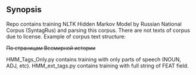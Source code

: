 ## Synopsis
Repo contains training NLTK Hidden Markov Model by Russian National Corpus (SyntagRus) and parsing this corpus.
There are not texts of corpus due to license. Example of corpus text structure: 

<body>
<S ID="99">
<W DOM="_root" FEAT="PR" ID="1" LEMMA="ПО">По</W> 
<W DOM="1" FEAT="S МН ЖЕН ДАТ НЕОД" ID="2" LEMMA="СТРАНИЦА" LINK="предл">страницам</W> 
<W DOM="4" FEAT="A ЕД ЖЕН РОД" ID="3" LEMMA="ВСЕМИРНЫЙ" LINK="опред">Всемирной</W> 
<W DOM="2" FEAT="S ЕД ЖЕН РОД НЕОД" ID="4" LEMMA="ИСТОРИЯ" LINK="квазиагент">истории</W> 
</S>
</body>

HMM_Tags_Only.py contains training with only parts of speech (NOUN, ADJ, etc).
HMM_ext_tags.py contains training with full string of FEAT field.